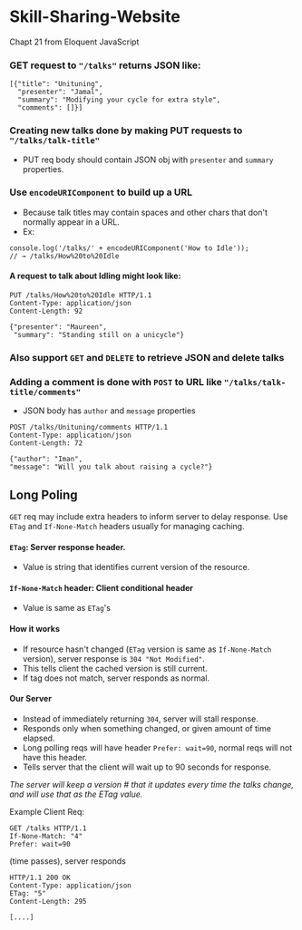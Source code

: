 # Skill-Sharing-Website
Chapt 21 from Eloquent JavaScript

### **GET** request to `"/talks"` returns JSON like:
```
[{"title": "Unituning",
  "presenter": "Jamal",
  "summary": "Modifying your cycle for extra style",
  "comments": []}]
```

### Creating new talks done by making **PUT** requests to `"/talks/talk-title"`
- PUT req body should contain JSON obj with `presenter` and `summary` properties.

### Use `encodeURIComponent` to build up a URL
- Because talk titles may contain spaces and other chars that don't normally appear in a URL.
- Ex: 
```
console.log('/talks/' + encodeURIComponent('How to Idle'));
// → /talks/How%20to%20Idle
```

#### A request to talk about Idling might look like:
```
PUT /talks/How%20to%20Idle HTTP/1.1
Content-Type: application/json
Content-Length: 92

{"presenter": "Maureen",
 "summary": "Standing still on a unicycle"}
 ```

 ### Also support `GET` and `DELETE` to retrieve JSON and delete talks
 ### Adding a comment is done with `POST` to URL like `"/talks/talk-title/comments"`
 - JSON body has `author` and `message` properties
 ```
POST /talks/Unituning/comments HTTP/1.1
Content-Type: application/json
Content-Length: 72

{"author": "Iman",
 "message": "Will you talk about raising a cycle?"}
 ```

 ## Long Poling
 `GET` req may include extra headers to inform server to delay response.
 Use `ETag` and `If-None-Match` headers usually for managing caching.

 #### `ETag`: Server response header. 
 - Value is string that identifies current version of the resource.
 
 #### `If-None-Match` header: Client conditional header
 - Value is same as `ETag`'s

 #### How it works
 - If resource hasn't changed  (`ETag` version is same as `If-None-Match` version), server response is `304 "Not Modified"`.
 - This tells client the cached version is still current.
 - If tag does not match, server responds as normal.

 #### Our Server
 - Instead of immediately returning `304`, server will stall response.
 - Responds only when something changed, or given amount of time elapsed.
 - Long polling reqs will have header `Prefer: wait=90`, normal reqs will not have this header. 
 - Tells server that the client will wait up to 90 seconds for response.

 *The server will keep a version # that it updates every time the talks change, and will use that as the ETag value.*

 Example Client Req:
 ```
GET /talks HTTP/1.1
If-None-Match: "4"
Prefer: wait=90
```
(time passes), server responds

```
HTTP/1.1 200 OK
Content-Type: application/json
ETag: "5"
Content-Length: 295

[....]
 ```